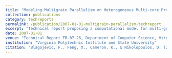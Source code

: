 ```yaml
---
title: "Modeling Multigrain Parallelism on Heterogeneous Multi-core Processors"
collection: publications
category: techreports
permalink: /publication/2007-01-01-multigrain-parallelism-techreport
excerpt: "Technical report proposing a computational model for multi-grain parallelization on heterogeneous multi-core processors, applied to phylogenetics workloads on the IBM Cell BE."
date: 2007-01-01
venue: "Technical Report TR-07-26, Department of Computer Science, Virginia Tech"
institution: "Virginia Polytechnic Institute and State University"
citation: "Blagojevic, F., Feng, X., Cameron, K., & Nikolopoulos, D. (2007). *Modeling Multigrain Parallelism on Heterogeneous Multi-core Processors*. Technical Report TR-07-26, Department of Computer Science, Virginia Tech."
---
```

